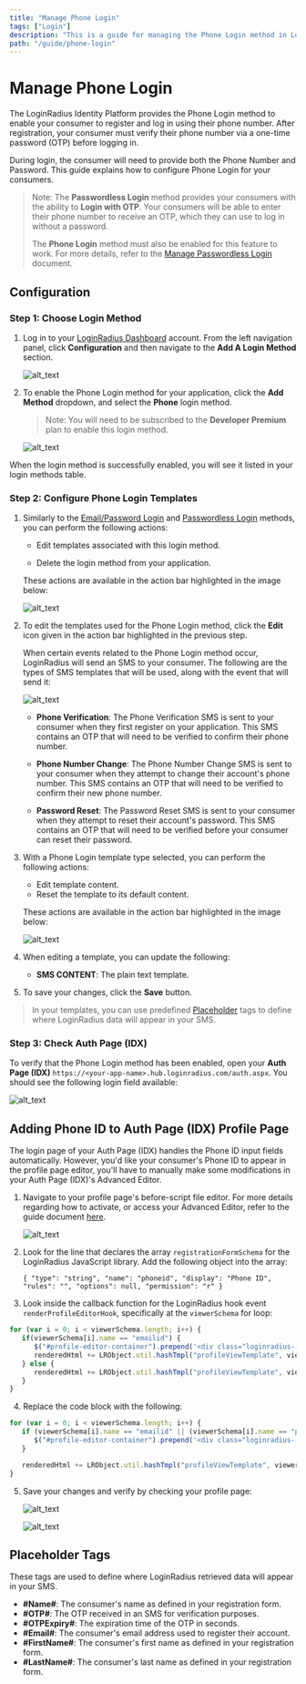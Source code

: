 ```yaml
---
title: "Manage Phone Login"
tags: ["Login"]
description: "This is a guide for managing the Phone Login method in LoginRadius."
path: "/guide/phone-login"
---
```


# Manage Phone Login

The LoginRadius Identity Platform provides the Phone Login method to enable your consumer to register and log in using their phone number. After registration, your consumer must verify their phone number via a one-time password (OTP) before logging in.

During login, the consumer will need to provide both the Phone Number and Password. This guide explains how to configure Phone Login for your consumers.

> Note: The **Passwordless Login** method provides your consumers with the ability to **Login with OTP**. Your consumers will be able to enter their phone number to receive an OTP, which they can use to log in without a password. 
> 
> The **Phone Login** method must also be enabled for this feature to work. For more details, refer to the [Manage Passwordless Login](/guide/passwordless-login) document.

## Configuration

### Step 1: Choose Login Method

1. Log in to your [LoginRadius Dashboard](https://dashboard.loginradius.com/dashboard) account. From the left navigation panel, click **Configuration** and then navigate to the **Add A Login Method** section.

   ![alt_text](../../assets/blog-common/configuration.png "image_tooltip")

2. To enable the Phone Login method for your application, click the **Add Method** dropdown, and select the **Phone** login method.

   > Note: You will need to be subscribed to the **Developer Premium** plan to enable this login method.

   ![alt_text](images/add-phone-method.png "image_tooltip")

When the login method is successfully enabled, you will see it listed in your login methods table.


### Step 2: Configure Phone Login Templates

1. Similarly to the [Email/Password Login](/guide/emailpassword-login) and [Passwordless Login](/guide/passwordless-login) methods, you can perform the following actions:

   * Edit templates associated with this login method.

   * Delete the login method from your application.

   These actions are available in the action bar highlighted in the image below:

   ![alt_text](images/phone-method-actions.png "image_tooltip")

2. To edit the templates used for the Phone Login method, click the **Edit** icon given in the action bar highlighted in the previous step.

   When certain events related to the Phone Login method occur, LoginRadius will send an SMS to your consumer. The following are the types of SMS templates that will be used, along with the event that will send it:

   ![alt_text](images/phone-templates.png "image_tooltip")

   * **Phone Verification**: The Phone Verification SMS is sent to your consumer when they first register on your application. This SMS contains an OTP that will need to be verified to confirm their phone number.

   * **Phone Number Change**: The Phone Number Change SMS is sent to your consumer when they attempt to change their account's phone number. This SMS contains an OTP that will need to be verified to confirm their new phone number.

   * **Password Reset**: The Password Reset SMS is sent to your consumer when they attempt to reset their account's password. This SMS contains an OTP that will need to be verified before your consumer can reset their password.

3. With a Phone Login template type selected, you can perform the following actions:

   * Edit template content.
   * Reset the template to its default content.


   These actions are available in the action bar highlighted in the image below:

   ![alt_text](images/phone-template-edit.png "image_tooltip")

4. When editing a template, you can update the following:

   * **SMS CONTENT**: The plain text template.


5. To save your changes, click the **Save** button.

> In your templates, you can use predefined [Placeholder](#placeholder-tags) tags to define where LoginRadius data will appear in your SMS.


### Step 3: Check Auth Page (IDX)

To verify that the Phone Login method has been enabled, open your **Auth Page (IDX)** `https://<your-app-name>.hub.loginradius.com/auth.aspx`. You should see the following login field available:

![alt_text](../../assets/blog-common/idx-phone-login.png "image_tooltip")


## Adding Phone ID to Auth Page (IDX) Profile Page

The login page of your Auth Page (IDX) handles the Phone ID input fields automatically. However, you'd like your consumer's Phone ID to appear in the profile page editor, you'll have to manually make some modifications in your Auth Page (IDX)'s Advanced Editor.

1. Navigate to your profile page's before-script file editor. For more details regarding how to activate, or access your Advanced Editor, refer to the guide document [here](/guide/auth-page-advanced-editor).

   ![alt_text](images/before-script-editor.png "image_tooltip")

2. Look for the line that declares the array `registrationFormSchema` for the LoginRadius JavaScript library. Add the following object into the array:

   `{ "type": "string", "name": "phoneid", "display": "Phone ID", "rules": "", "options": null, "permission": "r" }`

3. Look inside the callback function for the LoginRadius hook event `renderProfileEditorHook`, specifically at the `viewerSchema` for loop:

```javascript
for (var i = 0; i < viewerSchema.length; i++) {
   if(viewerSchema[i].name == "emailid") {
      $("#profile-editor-container").prepend('<div class="loginradius--form-element-content "><label for="loginradius-profileeditor">'+viewerSchema[i].display+'</label><input type="text" name="" id="" class="loginradius-string" disabled value="'+viewerSchema[i].value+'"></div>');
      renderedHtml += LRObject.util.hashTmpl("profileViewTemplate", viewerSchema[i]);
   } else {
      renderedHtml += LRObject.util.hashTmpl("profileViewTemplate", viewerSchema[i]);
   }
}
```

4. Replace the code block with the following:

```javascript
for (var i = 0; i < viewerSchema.length; i++) {
   if (viewerSchema[i].name == "emailid" || (viewerSchema[i].name == "phoneid" && viewerSchema[i].value)) {
      $("#profile-editor-container").prepend('<div class="loginradius--form-element-content "><label for="loginradius-profileeditor">'+viewerSchema[i].display+'</label><input type="text" name="" id="" class="loginradius-string" disabled value="'+viewerSchema[i].value+'"></div>');
   }

   renderedHtml += LRObject.util.hashTmpl("profileViewTemplate", viewerSchema[i]);
}
```

5. Save your changes and verify by checking your profile page:

   ![alt_text](images/profile-phoneid.png "image_tooltip")

   ![alt_text](images/profile-editor-phoneid.png "image_tooltip")


## Placeholder Tags

These tags are used to define where LoginRadius retrieved data will appear in your SMS.

* **#Name#**: The consumer's name as defined in your registration form.
* **#OTP#**: The OTP received in an SMS for verification purposes.
* **#OTPExpiry#**: The expiration time of the OTP in seconds.
* **#Email#**: The consumer's email address used to register their account.
* **#FirstName#**: The consumer's first name as defined in your registration form.
* **#LastName#**: The consumer's last name as defined in your registration form.
